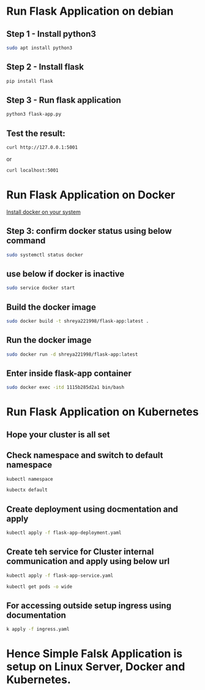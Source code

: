 
# Run Flask Application on debian

## Step 1 - Install python3
```bash
sudo apt install python3
```
## Step 2 - Install flask
```bash
pip install flask
```
## Step 3 - Run flask application
```bash
python3 flask-app.py
```
## Test the result:
```bash
curl http://127.0.0.1:5001
```
or
```bash
curl localhost:5001
```
# Run Flask Application on Docker

[Install docker on your system](https://docs.docker.com/engine/install/)

## Step 3: confirm docker status using below command
```bash
sudo systemctl status docker
```
## use below if docker is inactive
```bash
sudo service docker start
```
## Build the docker image
```bash
sudo docker build -t shreya221998/flask-app:latest . 
```

## Run the docker image
```bash
sudo docker run -d shreya221998/flask-app:latest
```
## Enter inside flask-app container
```bash
sudo docker exec -itd 1115b285d2a1 bin/bash
```

# Run Flask Application on Kubernetes

## Hope your cluster is all set
##  Check namespace and switch to default namespace

```bash
kubectl namespace
```

```bash
kubectx default
```
## Create deployment using docmentation and apply 
```bash
kubectl apply -f flask-app-deployment.yaml
```
## Create teh service for Cluster internal communication and apply using below url
```bash
kubectl apply -f flask-app-service.yaml
```
```bash
kubectl get pods -o wide
```
## For accessing outside setup ingress using documentation
```bash
k apply -f ingress.yaml
```

# Hence Simple Falsk Application is setup on Linux Server, Docker and Kubernetes.



